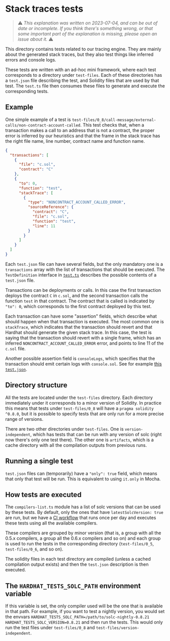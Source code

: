 # Stack traces tests

> ⚠️ _This explanation was written on 2023-07-04, and can be out of date or incomplete. If you think there's something wrong, or that some important part of the explanation is missing, please open an issue about it._ ⚠️

This directory contains tests related to our tracing engine. They are mainly about the generated stack traces, but they also test things like inferred errors and console logs.

These tests are written with an ad-hoc mini framework, where each test corresponds to a directory under `test-files`. Each of these directories has a `test.json` file describing the test, and Solidity files that are used by that test. The `test.ts` file then consumes these files to generate and execute the corresponding tests.

## Example

One simple example of a test is `test-files/0_8/call-message/external-calls/non-contract-account-called`. This test checks that, when a transaction makes a call to an address that is not a contract, the proper error is inferred by our heuristics and that the frame in the stack trace has the right file name, line number, contract name and function name.

```json
{
  "transactions": [
    {
      "file": "c.sol",
      "contract": "C"
    },
    {
      "to": 0,
      "function": "test",
      "stackTrace": [
        {
          "type": "NONCONTRACT_ACCOUNT_CALLED_ERROR",
          "sourceReference": {
            "contract": "C",
            "file": "c.sol",
            "function": "test",
            "line": 11
          }
        }
      ]
    }
  ]
}
```

Each `test.json` file can have several fields, but the only mandatory one is a `transactions` array with the list of transactions that should be executed. The `TestDefinition` interface in [`test.ts`](https://github.com/NomicFoundation/hardhat/blob/main/packages/hardhat-core/test/internal/hardhat-network/stack-traces/test.ts) describes the possible contents of a `test.json` file.

Transactions can be deployments or calls. In this case the first transaction deploys the contract `C` in `c.sol`, and the second transaction calls the function `test` in that contract. The contract that is called is indicated by `"to": 0`, which corresponds to the first contract deployed by this test.

Each transaction can have some "assertion" fields, which describe what should happen when that transaction is executed. The most common one is `stackTrace`, which indicates that the transaction should revert and that Hardhat should generate the given stack trace. In this case, the test is saying that the transaction should revert with a single frame, which has an inferred `NONCONTRACT_ACCOUNT_CALLED_ERROR` error, and points to line 11 of the `c.sol` file.

Another possible assertion field is `consoleLogs`, which specifies that the transaction should emit certain logs with `console.sol`. See for example [this `test.json`](https://github.com/NomicFoundation/hardhat/blob/stack-traces-tests-explainer/packages/hardhat-core/test/internal/hardhat-network/stack-traces/test-files/0_8/console-logs/uint/uint/test.json).

## Directory structure

All the tests are located under the `test-files` directory. Each directory immediately under it corresponds to a minor version of Solidity. In practice this means that tests under `test-files/0_8` will have a `pragma solidity ^0.8.0`, but it is possible to specify tests that are only run for a more precise range of versions.

There are two other directories under `test-files`. One is `version-independent`, which has tests that can be run with any version of solc (right now there's only one test there). The other one is `artifacts`, which is a cache directory with all the compilation outputs from previous runs.

## Running a single test

`test.json` files can (temporarily) have a `"only": true` field, which means that only that test will be run. This is equivalent to using `it.only` in Mocha.

## How tests are executed

The `compilers-list.ts` module has a list of solc versions that can be used by these tests. By default, only the ones that have `latestSolcVersion: true` are run, but we have a [CI workflow](https://github.com/NomicFoundation/hardhat/actions/workflows/hardhat-network-tracing-all-solc-versions.yml) that runs once per day and executes these tests using all the available compilers.

These compilers are grouped by minor version (that is, a group with all the 0.5.x compilers, a group all the 0.6.x compilers and so on) and each group is used to run the tests in the corresponding directory (`test-files/0_5`, `test-files/0_6`, and so on).

The solidity files in each test directory are compiled (unless a cached compilation output exists) and then the `test.json` description is then executed.

## The `HARDHAT_TESTS_SOLC_PATH` environment variable

If this variable is set, the only compiler used will be the one that is available in that path. For example, if you want to test a nightly version, you would set the envvars `HARDHAT_TESTS_SOLC_PATH=/path/to/solc-nightly-0.8.21 HARDHAT_TESTS_SOLC_VERSION=0.8.21` and then run the tests. This would only run the test files under `test-files/0_8` and `test-files/version-independent`.
